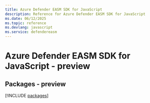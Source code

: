 ```yaml
---
title: Azure Defender EASM SDK for JavaScript
description: Reference for Azure Defender EASM SDK for JavaScript
ms.date: 06/12/2025
ms.topic: reference
ms.devlang: javascript
ms.service: defendereasm
---
```

# Azure Defender EASM SDK for JavaScript - preview
## Packages - preview
[!INCLUDE [packages](defender-easm-index.md)]